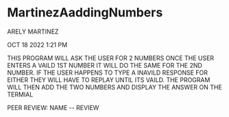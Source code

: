 # MartinezAaddingNumbers
ARELY MARTINEZ

OCT 18 2022 1:21 PM

THIS PROGRAM WILL ASK THE USER FOR 2 NUMBERS 
ONCE THE USER ENTERS A VAILD 1ST NUMBER IT 
WILL DO THE SAME FOR THE 2ND NUMBER. IF THE 
USER HAPPENS TO TYPE A INAVILD RESPONSE FOR 
EITHER THEY WILL HAVE TO REPLAY UNTIL ITS VAILD.
THE PROGRAM WILL THEN ADD THE TWO NUMBERS AND 
DISPLAY THE ANSWER ON THE TERMIAL 

PEER REVIEW: NAME -- REVIEW 
